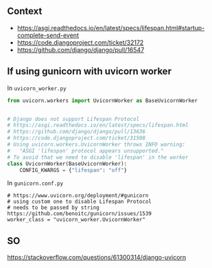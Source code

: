 ## Context
- https://asgi.readthedocs.io/en/latest/specs/lifespan.html#startup-complete-send-event
- https://code.djangoproject.com/ticket/32172
- https://github.com/django/django/pull/16547

## If using gunicorn with uvicorn worker
In `uvicorn_worker.py`
```python
from uvicorn.workers import UvicornWorker as BaseUvicornWorker


# Django does not support Lifespan Protocol
# https://asgi.readthedocs.io/en/latest/specs/lifespan.html
# https://github.com/django/django/pull/13636
# https://code.djangoproject.com/ticket/31508
# Using uvicorn.workers.UvicornWorker throws INFO warning:
#   "ASGI 'lifespan' protocol appears unsupported."
# To avoid that we need to disable 'lifespan' in the worker
class UvicornWorker(BaseUvicornWorker):
    CONFIG_KWARGS = {"lifespan": "off"}
```
In `gunicorn.conf.py`
```
# https://www.uvicorn.org/deployment/#gunicorn
# using custom one to disable Lifespan Protocol
# needs to be passed by string https://github.com/benoitc/gunicorn/issues/1539
worker_class = "uvicorn_worker.UvicornWorker"
```

## SO
https://stackoverflow.com/questions/61300314/django-uvicorn